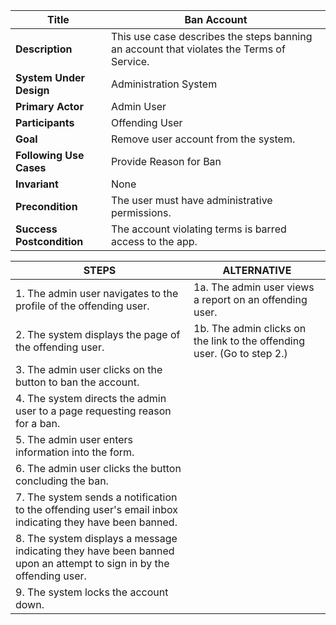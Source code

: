 |Title |   Ban Account      |
|---------|---------|
|**Description**|     This use case describes the steps banning an account that violates the Terms of Service.      |
|**System Under Design**|    Administration System     |
|**Primary Actor**|   Admin User   |
|**Participants**|    Offending User   |
|**Goal**| Remove user account from the system.      |
|**Following Use Cases**| Provide Reason for Ban       |
|**Invariant**| None   |
|**Precondition**|  The user must have administrative permissions.   |
|**Success Postcondition**| The account violating terms is barred access to the app.     |


|**STEPS**|**ALTERNATIVE**|
|---------|---------|
| 1.  The admin user navigates to the profile of the offending user.     |  1a. The admin user views a report on an offending user.     |
| 2.  The system displays the page of the offending user.  |  1b. The admin clicks on the link to the offending user. (Go to step 2.)   |
| 3.  The admin user clicks on the button to ban the account. |      |
| 4.  The system directs the admin user to a page requesting reason for a ban. |      |
| 5.  The admin user enters information into the form. |      |
| 6.  The admin user clicks the button concluding the ban. |      |
| 7.  The system sends a notification to the offending user's email inbox indicating they have been banned. |      |
| 8.  The system displays a message indicating they have been banned upon an attempt to sign in by the offending user. |      |
| 9.  The system locks the account down. |      |



